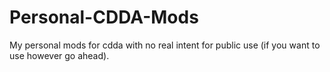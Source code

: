 # Personal-CDDA-Mods
My personal mods for cdda with no real intent for public use (if you want to use however go ahead).
